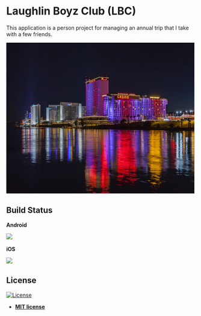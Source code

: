 # Laughlin Boyz Club (LBC)

This application is a person project for managing an annual trip that I take with a few friends.

<img src="https://github.com/CTLandry/LBC/blob/master/LBC.Android/Resources/mipmap-hdpi/splash.png" width="500" height="400" />

## Build Status

**Android**

<img src="https://dev.azure.com/clintlandry/LBC/_apis/build/status/CTLandry.LBC.Android?branchName=master" />

**iOS** 

<img src="https://dev.azure.com/clintlandry/LBC/_apis/build/status/CTLandry.LBC.iOS?branchName=master" />

## License

[![License](http://img.shields.io/:license-mit-blue.svg?style=flat-square)](http://badges.mit-license.org)

- **[MIT license](http://opensource.org/licenses/mit-license.php)**





